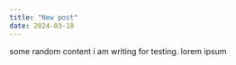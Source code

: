 ```yaml
---
title: "New post"
date: 2024-03-18
---
```


some random content i am writing for testing. lorem ipsum
